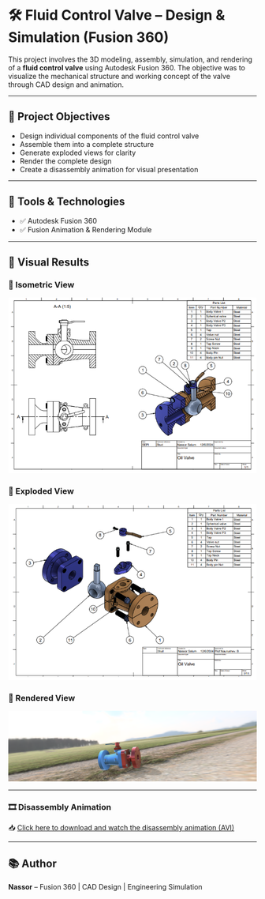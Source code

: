 # 🛠️ Fluid Control Valve – Design & Simulation (Fusion 360)

This project involves the 3D modeling, assembly, simulation, and rendering of a **fluid control valve** using Autodesk Fusion 360. The objective was to visualize the mechanical structure and working concept of the valve through CAD design and animation.

---

## 📌 Project Objectives

- Design individual components of the fluid control valve
- Assemble them into a complete structure
- Generate exploded views for clarity
- Render the complete design
- Create a disassembly animation for visual presentation

---

## 🧰 Tools & Technologies

- ✅ Autodesk Fusion 360
- ✅ Fusion Animation & Rendering Module

---

## 📸 Visual Results

### 🔹 Isometric View
![Isometric View](https://github.com/Nassor-Salum/fluid-control-valve/blob/main/Screenshot%202025-06-25%20140122.png?raw=true)

### 🔹 Exploded View
![Exploded View](https://github.com/Nassor-Salum/fluid-control-valve/blob/main/Screenshot%202025-06-25%20140237.png?raw=true)


### 🔹 Rendered View
![Rendered Oil Valve](https://github.com/Nassor-Salum/fluid-control-valve/blob/main/Rendered%20Oil%20Valve%20(1).png?raw=true)

---

### 🎞️ Disassembly Animation

📥 [Click here to download and watch the disassembly animation (AVI)](https://github.com/Nassor-Salum/fluid-control-valve/blob/main/Oil%20Valve%20v7.avi)


---

## 📚 Author

**Nassor** – Fusion 360 | CAD Design | Engineering Simulation  

